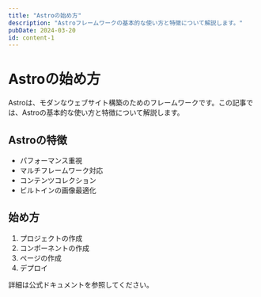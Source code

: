 ```yaml
---
title: "Astroの始め方"
description: "Astroフレームワークの基本的な使い方と特徴について解説します。"
pubDate: 2024-03-20
id: content-1
---
```


# Astroの始め方

Astroは、モダンなウェブサイト構築のためのフレームワークです。この記事では、Astroの基本的な使い方と特徴について解説します。

## Astroの特徴

- パフォーマンス重視
- マルチフレームワーク対応
- コンテンツコレクション
- ビルトインの画像最適化

## 始め方

1. プロジェクトの作成
2. コンポーネントの作成
3. ページの作成
4. デプロイ

詳細は公式ドキュメントを参照してください。 